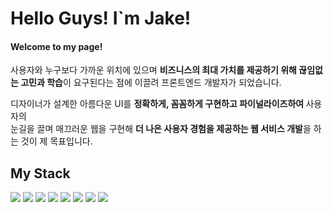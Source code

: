 <h1>Hello Guys! I`m Jake!</h1>
<h4> Welcome to my page! </h4>
<p>사용자와 누구보다 가까운 위치에 있으며 <b>비즈니스의 최대 가치를 제공하기 위해 끊임없는 고민과 학습</b>이 요구된다는 점에 이끌려 프론트엔드 개발자가 되었습니다.</p>
<p>디자이너가 설계한 아름다운 UI를 <b>정확하게, 꼼꼼하게 구현하고 파이널라이즈하여 </b> 사용자의 <br/>눈길을 끌며 매끄러운 웹을 구현해 <b>더 나은 사용자 경험을 제공하는 웹 서비스 개발</b>을 하는 것이 제 목표입니다.</p>


<h2>My Stack</h2>

 <img src="https://img.shields.io/badge/HTML5-E34F26?style=flat-square&logo=HTML5&logoColor=white"/> <img src="https://img.shields.io/badge/CSS-1572B6?style=flat-square&logo=CSS&logoColor=white"/> <img src="https://img.shields.io/badge/JavaScript-F7DF1E?style=flat-square&logo=JavaScript&logoColor=white"/> 
 <img src="https://img.shields.io/badge/TypeScript-1222db?style=flat-square&logo=TypeScript&logoColor=white"/> 
<img src="https://img.shields.io/badge/React-61DAFB?style=flat-square&logo=react&logoColor=white"/> <img src="https://img.shields.io/badge/sass-CC6699?style=flat&logo=sass&logoColor=white"/>  <img src="https://img.shields.io/badge/Styledcomponents-42aaf5?style=flat-square&logo=Styledcomponents&logoColor=white"/> <img src="https://img.shields.io/badge/TailwindCSS-42f584?style=flat-square&logo=TailwindCSS&logoColor=white"/>
